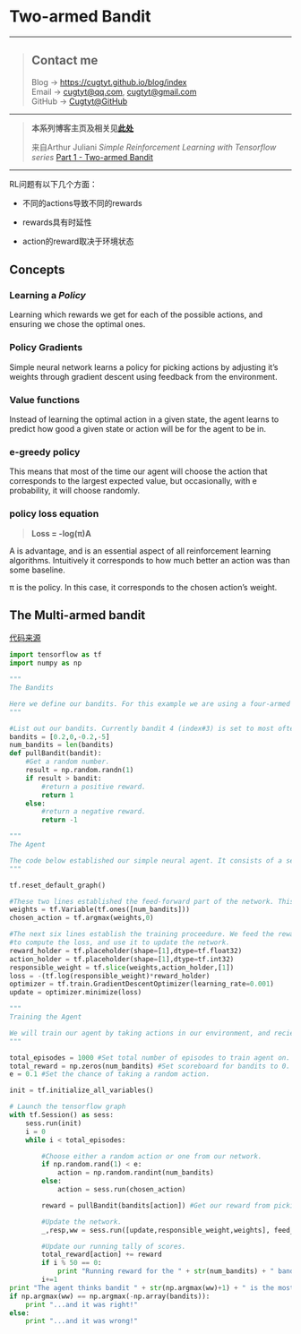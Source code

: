 # Two-armed Bandit

---
> ## Contact me
> Blog -> <https://cugtyt.github.io/blog/index>  
> Email -> <cugtyt@qq.com>, <cugtyt@gmail.com>  
> GitHub -> [Cugtyt@GitHub](https://github.com/Cugtyt)

---

> **本系列博客主页及相关见**[**此处**](https://github.com/Cugtyt/blog/rl-notes/index)  
>
> 来自Arthur Juliani *Simple Reinforcement Learning with Tensorflow series* [Part 1 - Two-armed Bandit](https://medium.com/@awjuliani/super-simple-reinforcement-learning-tutorial-part-1-fd544fab149)

---

RL问题有以下几个方面：

- 不同的actions导致不同的rewards

- rewards具有时延性

- action的reward取决于环境状态

## Concepts

### Learning a *Policy*

Learning which rewards we get for each of the possible actions, and ensuring we chose the optimal ones.

### Policy Gradients

Simple neural network learns a policy for picking actions by adjusting it’s weights through gradient descent using feedback from the environment.

### Value functions

Instead of learning the optimal action in a given state, the agent learns to predict how good a given state or action will be for the agent to be in.

### e-greedy policy

This means that most of the time our agent will choose the action that corresponds to the largest expected value, but occasionally, with e probability, it will choose randomly.

### policy loss equation

> **Loss = -log(π)A**

A is advantage, and is an essential aspect of all reinforcement learning algorithms. Intuitively it corresponds to how much better an action was than some baseline.

π is the policy. In this case, it corresponds to the chosen action’s weight.

## The Multi-armed bandit

[代码来源](https://medium.com/@awjuliani/super-simple-reinforcement-learning-tutorial-part-1-fd544fab149)

``` python
import tensorflow as tf
import numpy as np

"""
The Bandits

Here we define our bandits. For this example we are using a four-armed bandit. The pullBandit function generates a random number from a normal distribution with a mean of 0. The lower the bandit number, the more likely a positive reward will be returned. We want our agent to learn to always choose the bandit that will give that positive reward.
"""

#List out our bandits. Currently bandit 4 (index#3) is set to most often provide a positive reward.
bandits = [0.2,0,-0.2,-5]
num_bandits = len(bandits)
def pullBandit(bandit):
    #Get a random number.
    result = np.random.randn(1)
    if result > bandit:
        #return a positive reward.
        return 1
    else:
        #return a negative reward.
        return -1

"""
The Agent

The code below established our simple neural agent. It consists of a set of values for each of the bandits. Each value is an estimate of the value of the return from choosing the bandit. We use a policy gradient method to update the agent by moving the value for the selected action toward the recieved reward.
"""

tf.reset_default_graph()

#These two lines established the feed-forward part of the network. This does the actual choosing.
weights = tf.Variable(tf.ones([num_bandits]))
chosen_action = tf.argmax(weights,0)

#The next six lines establish the training proceedure. We feed the reward and chosen action into the network
#to compute the loss, and use it to update the network.
reward_holder = tf.placeholder(shape=[1],dtype=tf.float32)
action_holder = tf.placeholder(shape=[1],dtype=tf.int32)
responsible_weight = tf.slice(weights,action_holder,[1])
loss = -(tf.log(responsible_weight)*reward_holder)
optimizer = tf.train.GradientDescentOptimizer(learning_rate=0.001)
update = optimizer.minimize(loss)

"""
Training the Agent

We will train our agent by taking actions in our environment, and recieving rewards. Using the rewards and actions, we can know how to properly update our network in order to more often choose actions that will yield the highest rewards over time.
"""

total_episodes = 1000 #Set total number of episodes to train agent on.
total_reward = np.zeros(num_bandits) #Set scoreboard for bandits to 0.
e = 0.1 #Set the chance of taking a random action.

init = tf.initialize_all_variables()

# Launch the tensorflow graph
with tf.Session() as sess:
    sess.run(init)
    i = 0
    while i < total_episodes:

        #Choose either a random action or one from our network.
        if np.random.rand(1) < e:
            action = np.random.randint(num_bandits)
        else:
            action = sess.run(chosen_action)

        reward = pullBandit(bandits[action]) #Get our reward from picking one of the bandits.

        #Update the network.
        _,resp,ww = sess.run([update,responsible_weight,weights], feed_dict={reward_holder:[reward],action_holder:[action]})

        #Update our running tally of scores.
        total_reward[action] += reward
        if i % 50 == 0:
            print "Running reward for the " + str(num_bandits) + " bandits: " + str(total_reward)
        i+=1
print "The agent thinks bandit " + str(np.argmax(ww)+1) + " is the most promising...."
if np.argmax(ww) == np.argmax(-np.array(bandits)):
    print "...and it was right!"
else:
    print "...and it was wrong!"
```